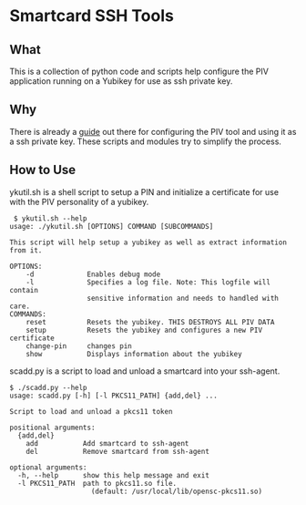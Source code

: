 # Smartcard SSH Tools

## What

This is a collection of python code and scripts help configure the PIV application running on a Yubikey for use as ssh private key.


## Why

There is already a [guide](https://developers.yubico.com/PIV/Guides/SSH_with_PIV_and_PKCS11.html) out there for configuring the PIV tool and using it as a ssh private key.  These scripts and modules try to simplify the process.

## How to Use

ykutil.sh is a shell script to setup a PIN and initialize a certificate for use with the PIV personality of a yubikey. 

```
 $ ykutil.sh --help
usage: ./ykutil.sh [OPTIONS] COMMAND [SUBCOMMANDS]

This script will help setup a yubikey as well as extract information from it.

OPTIONS:
    -d             Enables debug mode
    -l             Specifies a log file. Note: This logfile will contain
                   sensitive information and needs to handled with care.
COMMANDS:
    reset          Resets the yubikey. THIS DESTROYS ALL PIV DATA
    setup          Resets the yubikey and configures a new PIV certificate
    change-pin     changes pin
    show           Displays information about the yubikey
```

scadd.py is a script to load and unload a smartcard into your ssh-agent.

```
$ ./scadd.py --help
usage: scadd.py [-h] [-l PKCS11_PATH] {add,del} ...

Script to load and unload a pkcs11 token

positional arguments:
  {add,del}
    add           Add smartcard to ssh-agent
    del           Remove smartcard from ssh-agent

optional arguments:
  -h, --help      show this help message and exit
  -l PKCS11_PATH  path to pkcs11.so file.
                    (default: /usr/local/lib/opensc-pkcs11.so)
```